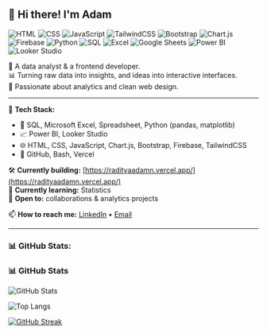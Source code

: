 ## 👋 Hi there! I'm Adam

![HTML](https://img.shields.io/badge/HTML5-E34F26?style=for-the-badge&logo=html5&logoColor=white)
![CSS](https://img.shields.io/badge/CSS3-1572B6?style=for-the-badge&logo=css3&logoColor=white)
![JavaScript](https://img.shields.io/badge/JavaScript-F7DF1E?style=for-the-badge&logo=javascript&logoColor=black)
![TailwindCSS](https://img.shields.io/badge/TailwindCSS-38B2AC?style=for-the-badge&logo=tailwind-css&logoColor=white)
![Bootstrap](https://img.shields.io/badge/Bootstrap-563D7C?style=for-the-badge&logo=bootstrap&logoColor=white)
![Chart.js](https://img.shields.io/badge/Chart.js-FF6384?style=for-the-badge&logo=chartdotjs&logoColor=white)
![Firebase](https://img.shields.io/badge/Firebase-FFCA28?style=for-the-badge&logo=firebase&logoColor=black)
![Python](https://img.shields.io/badge/Python-3776AB?style=for-the-badge&logo=python&logoColor=white)
![SQL](https://img.shields.io/badge/SQL-003B57?style=for-the-badge&logo=postgresql&logoColor=white)
![Excel](https://img.shields.io/badge/Microsoft%20Excel-217346?style=for-the-badge&logo=microsoftexcel&logoColor=white)
![Google Sheets](https://img.shields.io/badge/Google%20Sheets-34A853?style=for-the-badge&logo=googlesheets&logoColor=white)
![Power BI](https://img.shields.io/badge/PowerBI-F2C811?style=for-the-badge&logo=powerbi&logoColor=black)
![Looker Studio](https://img.shields.io/badge/Looker%20Studio-4285F4?style=for-the-badge&logo=googleanalytics&logoColor=white)

💼 A data analyst & a frontend developer.  
📊 Turning raw data into insights, and ideas into interactive interfaces.  
🚀 Passionate about analytics and clean web design.

---

🔧 **Tech Stack:**
- 🧠 SQL, Microsoft Excel, Spreadsheet, Python (pandas, matplotlib)
- 📈 Power BI, Looker Studio
- 🌐 HTML, CSS, JavaScript, Chart.js, Bootstrap, Firebase, TailwindCSS
- 🔧 GitHub, Bash, Vercel

🛠 **Currently building:** [https://radityaadamn.vercel.app/](https://radityaadamn.vercel.app/)  
🌱 **Currently learning:** Statistics  
🤝 **Open to:** collaborations & analytics projects  

📫 **How to reach me:** [LinkedIn](https://www.linkedin.com/in/radityaadamn) • [Email](mailto:adamkn8173@gmail.com)

---

### 📊 GitHub Stats:

### 📊 GitHub Stats

![GitHub Stats](https://github-readme-stats.vercel.app/api?username=radityaadamn&show_icons=true&theme=tokyonight&hide_title=true)

![Top Langs](https://github-readme-stats.vercel.app/api/top-langs/?username=radityaadamn&layout=compact&theme=tokyonight&hide_title=true)

[![GitHub Streak](https://github-readme-streak-stats.herokuapp.com?user=radityaadamn&theme=tokyonight&hide_border=true)](https://github.com/radityaadamn)

